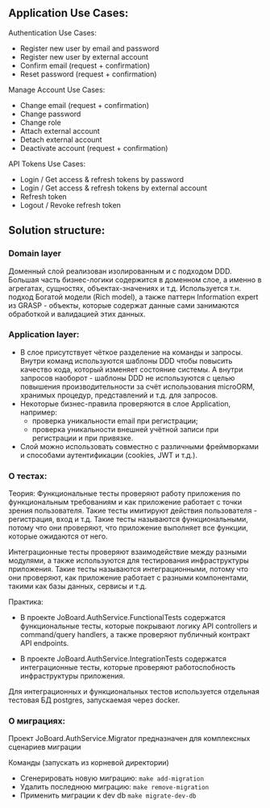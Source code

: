 ## Application Use Cases:
Authentication Use Cases:
- Register new user by email and password
- Register new user by external account
- Confirm email (request + confirmation)
- Reset password (request + confirmation)

Manage Account Use Cases:
- Change email (request + confirmation)
- Change password
- Change role
- Attach external account
- Detach external account
- Deactivate account (request + confirmation)

API Tokens Use Cases:
- Login / Get access & refresh tokens by password
- Login / Get access & refresh tokens by external account
- Refresh token
- Logout / Revoke refresh token

## Solution structure:

### Domain layer
Доменный слой реализован изолированным и с подходом DDD. Большая часть бизнес-логики содержится в доменном слое, 
а именно в агрегатах, сущностях, объектах-значениях и т.д. Используется т.н. подход Богатой модели (Rich model), 
а также паттерн Information expert из GRASP - объекты, которые содержат данные сами занимаются обработкой и валидацией этих данных.

### Application layer:
* В слое присутствует чёткое разделение на команды и запросы. Внутри команд используются шаблоны DDD чтобы повысить качество 
кода, который изменяет состояние системы. А внутри запросов наоборот - шаблоны DDD не используются с целью повышения 
производительности за счёт использования microORM, хранимых процедур, представлений и т.д. для запросов.
* Некоторые бизнес-правила проверяются в слое Application, например:
   - проверка уникальности email при регистрации;
   - проверка уникальности внешней учётной записи при регистрации и при привязке.
* Слой можно использовать совместно с различными фреймворками и способами аутентификации (cookies, JWT и т.д.).

### О тестах:
Теория:
Функциональные тесты проверяют работу приложения по функциональным требованиям и как приложение работает с точки зрения пользователя.
Такие тесты имитируют действия пользователя - регистрация, вход и т.д.
Такие тесты называются функциональными, потому что они проверяют, что приложение выполняет все функции, которые ожидаются от него.

Интеграционные тесты проверяют взаимодействие между разными модулями, а также используются для тестирования инфраструктуры приложения. 
Такие тесты называются интеграционными, потому что они проверяют, как приложение работает с разными компонентами, такими как базы данных, сервисы и т.д.

Практика:
- В проекте JoBoard.AuthService.FunctionalTests содержатся функциональные тесты, которые покрывают логику API controllers и command/query handlers, 
а также проверяют публичный контракт API endpoints.

- В проекте JoBoard.AuthService.IntegrationTests содержатся интеграционные тесты, которые проверяют работоспобность инфраструктуры приложения.

Для интеграционных и функциональных тестов используется отдельная тестовая БД postgres, запускаемая через docker.

### О миграциях:

Проект JoBoard.AuthService.Migrator предназначен для комплексных сценариев миграции

Команды (запускать из корневой директории)
* Сгенерировать новую миграцию:
``` make add-migration ```
* Удалить последнюю миграцию:
``` make remove-migration ```
* Применить миграции к dev db
``` make migrate-dev-db ```